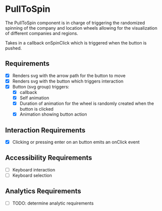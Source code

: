 # PullToSpin

The PullToSpin component is in charge of triggering the randomized spinning of the company and 
location wheels allowing for the visualization of different companies and regions. 

Takes in a callback onSpinClick which is triggered when the button is pushed.

## Requirements
* [x] Renders svg with the arrow path for the button to move
* [x] Renders svg with the button which triggers interaction
* [x] Button (svg group) triggers:
  * [x] callback
  * [x] Self animation
  * [x] Duration of animation for the wheel is randomly created when the button is clicked
  * [x] Animation showing button action 

## Interaction Requirements

* [x] Clicking or pressing enter on an button emits an onClick event

## Accessibility Requirements

* [ ] Keyboard interaction
* [ ] Keyboard selection

## Analytics Requirements

* [ ] TODO: determine analytic requirements


